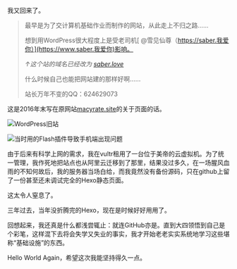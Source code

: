 我又回来了。

> 最早是为了交计算机基础作业而制作的网站，从此走上不归之路……
> 
> 想到用WordPress很大程度上是受老司机[ @雪见仙尊（https://saber.我爱你）](https://www.saber.我爱你)影响。
> 
> *↑这个站的域名已经改为 [saber.love](https://saber.love)*
> 
> 什么时候自己也能把网站建的那样好啊……
> 
> 站长万年不变的QQ：624629073

这是2016年末写在原网站[macyrate.site](http://macyrate.site)的关于页面的话。

![WordPress旧站](https://raw.githubusercontent.com/Macyrate/Macyrate.github.io/photo/旧站-2.jpg "WordPress旧站")

![当时用的Flash插件导致手机端出现问题](https://raw.githubusercontent.com/Macyrate/Macyrate.github.io/photo/旧站.jpg "当时用的Flash插件导致手机端出现问题")

由于后来有科学上网的需求，我在vultr租用了一台位于美帝的云虚拟机。为了统一管理，我作死地把站点也从阿里云迁移到了那里，结果没过多久，在一场腥风血雨的不知何故后，我的服务器当场白给，而我竟然没有备份源码，只在github上留了一份甚至还未调试完全的Hexo静态页面。

这太令人窒息了。

三年过去，当年没折腾完的Hexo，现在是时候好好用用了。

回想起来，我还真是什么都浅尝辄止：就连GitHub亦是。直到大四领悟到自己是个彩笔，这样混下去将会失学又失业的事实，我才开始老老实实系统地学习这些堪称“基础设施”的东西。

Hello World Again，希望这次我能坚持得久一点。
